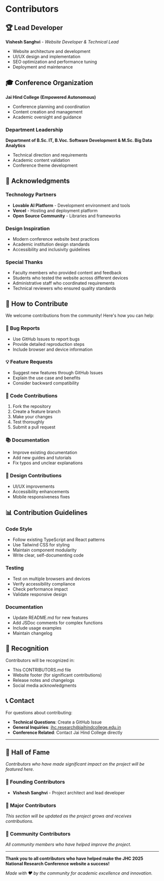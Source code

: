 
# Contributors

## 🏆 Lead Developer
**Vishesh Sanghvi** - *Website Developer & Technical Lead*
- Website architecture and development
- UI/UX design and implementation
- SEO optimization and performance tuning
- Deployment and maintenance

## 🎓 Conference Organization
**Jai Hind College (Empowered Autonomous)**
- Conference planning and coordination
- Content creation and management
- Academic oversight and guidance

### Department Leadership
**Department of B.Sc. IT, B.Voc. Software Development & M.Sc. Big Data Analytics**
- Technical direction and requirements
- Academic content validation
- Conference theme development

## 🤝 Acknowledgments

### Technology Partners
- **Lovable AI Platform** - Development environment and tools
- **Vercel** - Hosting and deployment platform
- **Open Source Community** - Libraries and frameworks

### Design Inspiration
- Modern conference website best practices
- Academic institution design standards
- Accessibility and inclusivity guidelines

### Special Thanks
- Faculty members who provided content and feedback
- Students who tested the website across different devices
- Administrative staff who coordinated requirements
- Technical reviewers who ensured quality standards

## 🚀 How to Contribute

We welcome contributions from the community! Here's how you can help:

### 🐛 Bug Reports
- Use GitHub Issues to report bugs
- Provide detailed reproduction steps
- Include browser and device information

### 💡 Feature Requests
- Suggest new features through GitHub Issues
- Explain the use case and benefits
- Consider backward compatibility

### 🔧 Code Contributions
1. Fork the repository
2. Create a feature branch
3. Make your changes
4. Test thoroughly
5. Submit a pull request

### 📚 Documentation
- Improve existing documentation
- Add new guides and tutorials
- Fix typos and unclear explanations

### 🎨 Design Contributions
- UI/UX improvements
- Accessibility enhancements
- Mobile responsiveness fixes

## 📊 Contribution Guidelines

### Code Style
- Follow existing TypeScript and React patterns
- Use Tailwind CSS for styling
- Maintain component modularity
- Write clear, self-documenting code

### Testing
- Test on multiple browsers and devices
- Verify accessibility compliance
- Check performance impact
- Validate responsive design

### Documentation
- Update README.md for new features
- Add JSDoc comments for complex functions
- Include usage examples
- Maintain changelog

## 🏅 Recognition

Contributors will be recognized in:
- This CONTRIBUTORS.md file
- Website footer (for significant contributions)
- Release notes and changelogs
- Social media acknowledgments

## 📞 Contact

For questions about contributing:
- **Technical Questions**: Create a GitHub Issue
- **General Inquiries**: jhc.research@jaihindcollege.edu.in
- **Conference Related**: Contact Jai Hind College directly

---

## 🌟 Hall of Fame

*Contributors who have made significant impact on the project will be featured here.*

### 🥇 Founding Contributors
- **Vishesh Sanghvi** - Project architect and lead developer

### 🥈 Major Contributors
*This section will be updated as the project grows and receives contributions.*

### 🥉 Community Contributors
*All community members who have helped improve the project.*

---

**Thank you to all contributors who have helped make the JHC 2025 National Research Conference website a success!**

*Made with ❤️ by the community for academic excellence and innovation.*
